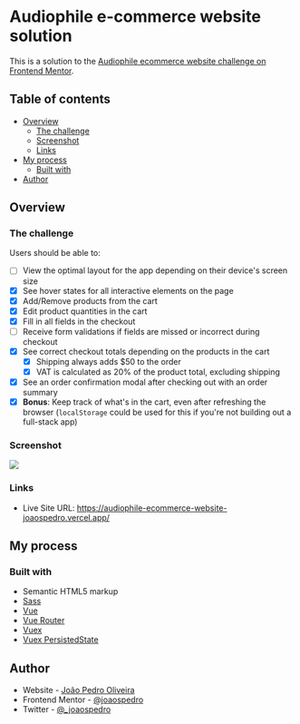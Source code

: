 # Audiophile e-commerce website solution

This is a solution to the [Audiophile ecommerce website challenge on Frontend Mentor](https://frontendmentor.io/challenges/audiophile-ecommerce-website-C8cuSd_wx/).

## Table of contents

- [Overview](#overview)
  - [The challenge](#the-challenge)
  - [Screenshot](#screenshot)
  - [Links](#links)
- [My process](#my-process)
  - [Built with](#built-with)
- [Author](#author)

## Overview

### The challenge

Users should be able to:

- [ ] View the optimal layout for the app depending on their device's screen size
- [x] See hover states for all interactive elements on the page
- [x] Add/Remove products from the cart
- [x] Edit product quantities in the cart
- [x] Fill in all fields in the checkout
- [ ] Receive form validations if fields are missed or incorrect during checkout
- [x] See correct checkout totals depending on the products in the cart
  - [x] Shipping always adds $50 to the order
  - [x] VAT is calculated as 20% of the product total, excluding shipping
- [x] See an order confirmation modal after checking out with an order summary
- [x] **Bonus**: Keep track of what's in the cart, even after refreshing the browser (`localStorage` could be used for this if you're not building out a full-stack app)

### Screenshot

![](https://i.imgur.com/fl1wNeS.png)

### Links

- Live Site URL: https://audiophile-ecommerce-website-joaospedro.vercel.app/

## My process

### Built with

- Semantic HTML5 markup
- [Sass](https://sass-lang.com/)
- [Vue](https://vuejs.org/)
- [Vue Router](https://router.vuejs.org/)
- [Vuex](https://vuex.vuejs.org/)
- [Vuex PersistedState](https://github.com/robinvdvleuten/vuex-persistedstate)

## Author

- Website - [João Pedro Oliveira](https://joaospedro.me)
- Frontend Mentor - [@joaospedro](https://www.frontendmentor.io/profile/joaospedro)
- Twitter - [@_joaospedro](https://www.twitter.com/_joaospedro)
